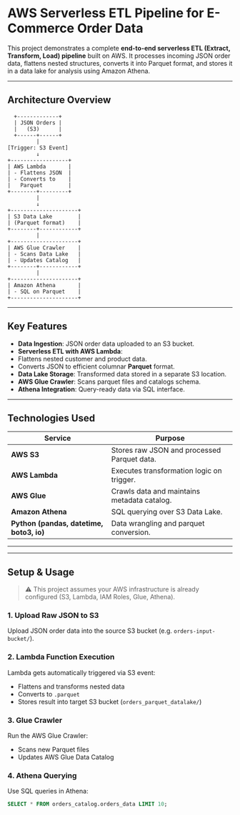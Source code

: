#  AWS Serverless ETL Pipeline for E-Commerce Order Data

This project demonstrates a complete **end-to-end serverless ETL (Extract, Transform, Load) pipeline** built on AWS. It processes incoming JSON order data, flattens nested structures, converts it into Parquet format, and stores it in a data lake for analysis using Amazon Athena.

---

##  Architecture Overview

      +-------------+
      | JSON Orders |
      |   (S3)      |
      +------+------+        
             |
    [Trigger: S3 Event]
             ↓
    +------------------+
    | AWS Lambda       |
    | - Flattens JSON  |
    | - Converts to    |
    |   Parquet        |
    +--------+---------+
             |
             ↓
    +---------------------+
    | S3 Data Lake        |
    | (Parquet format)    |
    +--------+------------+
             |
    +---------------------+
    | AWS Glue Crawler    |
    | - Scans Data Lake   |
    | - Updates Catalog   |
    +--------+------------+
             |
    +---------------------+
    | Amazon Athena       |
    | - SQL on Parquet    |
    +---------------------+

---

##  Key Features

-  **Data Ingestion**: JSON order data uploaded to an S3 bucket.
-  **Serverless ETL with AWS Lambda**: 
  - Flattens nested customer and product data.
  - Converts JSON to efficient columnar **Parquet** format.
-  **Data Lake Storage**: Transformed data stored in a separate S3 location.
-  **AWS Glue Crawler**: Scans parquet files and catalogs schema.
-  **Athena Integration**: Query-ready data via SQL interface.

---

##  Technologies Used

| Service                                  | Purpose                                             |
|------------------------------------------|-----------------------------------------------------|
| **AWS S3**                               | Stores raw JSON and processed Parquet data.         |
| **AWS Lambda**                           | Executes transformation logic on trigger.           |
| **AWS Glue**                             | Crawls data and maintains metadata catalog.         |
| **Amazon Athena** 		           | SQL querying over S3 Data Lake.                     |
| **Python (pandas, datetime, boto3, io)** | Data wrangling and parquet conversion.              |

---


---

##  Setup & Usage

> ⚠ This project assumes your AWS infrastructure is already configured (S3, Lambda, IAM Roles, Glue, Athena).

### 1. Upload Raw JSON to S3
Upload JSON order data into the source S3 bucket (e.g. `orders-input-bucket/`).

### 2. Lambda Function Execution
Lambda gets automatically triggered via S3 event:
- Flattens and transforms nested data
- Converts to `.parquet`
- Stores result into target S3 bucket (`orders_parquet_datalake/`)

### 3. Glue Crawler
Run the AWS Glue Crawler:
- Scans new Parquet files
- Updates AWS Glue Data Catalog

### 4. Athena Querying
Use SQL queries in Athena:
```sql
SELECT * FROM orders_catalog.orders_data LIMIT 10;




